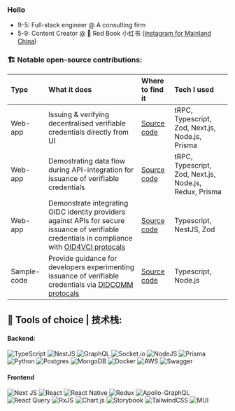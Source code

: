 ### Hello

- 9-5: Full-stack engineer @ A consulting firm
- 5-9: Content Creator @ 📕 Red Book 小红书 ([Instagram for Mainland China](https://www.xiaohongshu.com/user/profile/631b2acf00000000230265aa?xhsshare=CopyLink&appuid=631b2acf00000000230265aa&apptime=1673817429))

### 🏗️ Notable open-source contributions:
| Type | What it does | Where to find it | Tech I used |
| :---   | :--- | :--- | :--- |
| Web-app | Issuing & verifying decentralised verifiable credentials directly from UI | [Source code](https://github.com/mattrglobal/sample-apps/tree/ml/e2e-issue-verify/e2e-issue-verify/)   | tRPC, Typescript, Zod, Next.js, Node.js, Prisma |
| Web-app | Demostrating data flow during API-integration for issuance of verifiable credentials | [Source code](https://github.com/mattrglobal/sample-apps/tree/didcomm/direct-vc-issuance/vc-issuance-ui) | tRPC, Typescript, Zod, Next.js, Node.js, Redux, Prisma |
| Web-app | Demonstrate integrating OIDC identity providers against APIs for secure issuance of verifiable credentials in compliance with [OID4VCI protocals](https://openid.net/specs/openid-4-verifiable-credential-issuance-1_0.html) | [Source code](https://github.com/mattrglobal/sample-apps/tree/master/credential-provider) | Typescript, NestJS, Zod |
| Sample-code | Provide guidance for developers experimenting issuance of verifiable credentials via [DIDCOMM protocals](https://identity.foundation/didcomm-messaging/spec/) | [Source code](https://github.com/mattrglobal/sample-apps/blob/master/implementation-patterns/direct-issuance.ts) | Typescript, Node.js |

## 🔨 Tools of choice | 技术栈:
#### Backend:
![TypeScript](https://img.shields.io/badge/typescript-%23007ACC.svg?style=for-the-badge&logo=typescript&logoColor=white)
![NestJS](https://img.shields.io/badge/nestjs-%23E0234E.svg?style=for-the-badge&logo=nestjs&logoColor=white)
![GraphQL](https://img.shields.io/badge/-GraphQL-E10098?style=for-the-badge&logo=graphql&logoColor=white)
![Socket.io](https://img.shields.io/badge/Socket.io-black?style=for-the-badge&logo=socket.io&badgeColor=010101)
![NodeJS](https://img.shields.io/badge/node.js-6DA55F?style=for-the-badge&logo=node.js&logoColor=white)
![Prisma](https://img.shields.io/badge/Prisma-3982CE?style=for-the-badge&logo=Prisma&logoColor=white)
![Python](https://img.shields.io/badge/python-3670A0?style=for-the-badge&logo=python&logoColor=ffdd54)
![Postgres](https://img.shields.io/badge/postgres-%23316192.svg?style=for-the-badge&logo=postgresql&logoColor=white)
![MongoDB](https://img.shields.io/badge/MongoDB-%234ea94b.svg?style=for-the-badge&logo=mongodb&logoColor=white)
![Docker](https://img.shields.io/badge/docker-%230db7ed.svg?style=for-the-badge&logo=docker&logoColor=white)
![AWS](https://img.shields.io/badge/AWS-%23FF9900.svg?style=for-the-badge&logo=amazon-aws&logoColor=white)
![Swagger](https://img.shields.io/badge/-Swagger-%23Clojure?style=for-the-badge&logo=swagger&logoColor=white)

#### Frontend
![Next JS](https://img.shields.io/badge/Next-black?style=for-the-badge&logo=next.js&logoColor=white)
![React](https://img.shields.io/badge/react-%2320232a.svg?style=for-the-badge&logo=react&logoColor=%2361DAFB)
![React Native](https://img.shields.io/badge/react_native-%2320232a.svg?style=for-the-badge&logo=react&logoColor=%2361DAFB)
![Redux](https://img.shields.io/badge/redux-%23593d88.svg?style=for-the-badge&logo=redux&logoColor=white)
![Apollo-GraphQL](https://img.shields.io/badge/-ApolloGraphQL-311C87?style=for-the-badge&logo=apollo-graphql)
![React Query](https://img.shields.io/badge/-React%20Query-FF4154?style=for-the-badge&logo=react%20query&logoColor=white)
![RxJS](https://img.shields.io/badge/rxjs-%23B7178C.svg?style=for-the-badge&logo=reactivex&logoColor=white)
![Chart.js](https://img.shields.io/badge/chart.js-F5788D.svg?style=for-the-badge&logo=chart.js&logoColor=white)
![Storybook](https://img.shields.io/badge/-Storybook-FF4785?style=for-the-badge&logo=storybook&logoColor=white)
![TailwindCSS](https://img.shields.io/badge/tailwindcss-%2338B2AC.svg?style=for-the-badge&logo=tailwind-css&logoColor=white)
![MUI](https://img.shields.io/badge/MUI-%230081CB.svg?style=for-the-badge&logo=mui&logoColor=white)
